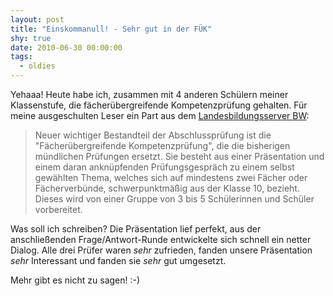 ```yaml
---
layout: post
title: "Einskommanull! - Sehr gut in der FÜK"
shy: true
date: 2010-06-30 00:00:00
tags:
  - oldies
---
```


Yehaaa! Heute habe ich, zusammen mit 4 anderen Schülern meiner Klassenstufe, die fächerübergreifende Kompetenzprüfung gehalten. Für meine ausgeschulten Leser ein Part aus dem [Landesbildungsserver BW][lbsbw]:

> Neuer wichtiger Bestandteil der Abschlussprüfung ist die "Fächerübergreifende Kompetenzprüfung", die die bisherigen mündlichen Prüfungen ersetzt. Sie besteht aus einer Präsentation und einem daran anknüpfenden Prüfungsgespräch zu einem selbst gewählten Thema, welches sich auf mindestens zwei Fächer oder Fächerverbünde, schwerpunktmäßig aus der Klasse 10, bezieht. Dieses wird von einer Gruppe von 3 bis 5 Schülerinnen und Schüler vorbereitet.

Was soll ich schreiben? Die Präsentation lief perfekt, aus der anschließenden Frage/Antwort-Runde entwickelte sich schnell ein netter Dialog. Alle drei Prüfer waren *sehr* zufrieden, fanden unsere Präsentation *sehr* Interessant und fanden sie *sehr* gut umgesetzt.

Mehr gibt es nicht zu sagen! :-)

[lbsbw]: http://www.schule-bw.de/schularten/realschule/pruefungen/rap07/kompetenzpruefung/
